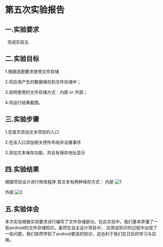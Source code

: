 # 第五次实验报告
 
## 一.实验要求

   完成实验五
   
## 二.实验目标

  1.根据选题要求使用文件存储
  
  2.将应用产生的数据保存到文件存储中；
  
  3.说明使用的文件存储方式：内部 or 外部；
  
  4.将运行结果截图。

## 三.实验步骤

 1.在首页添加文本项目的入口
 
 2.在该入口添加相关控件布局并设置事件
 
 3.添加文本保存功能，并且有保存地址显示

## 四.实验结果

 根据项目设计进行修改程序
 其文本有两种保存方式：
 内部
 ![1](https://github.com/dl3213/android-labs-2018/blob/master/soft1614080902201/lab5/lab5-1.PNG)

 外部
 ![2](https://github.com/dl3213/android-labs-2018/blob/master/soft1614080902201/lab5/lab5-2PNG.PNG)


## 五.实验体会

 本次实验根据实验要求进行编写了文件存储部分。在此实验中，我们基本弄懂了一些android的文件存储知识，虽然在自主设计项目中，
 应用该知识的过程中出现了一些问题，我们依然学到了android更高的知识，这也利于我们在日后的学习与应用。
